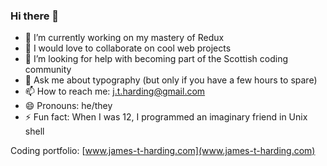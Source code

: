 ### Hi there 👋

- 🔭 I’m currently working on my mastery of Redux
- 👯 I would love to collaborate on cool web projects
- 🤔 I’m looking for help with becoming part of the Scottish coding community
- 💬 Ask me about typography (but only if you have a few hours to spare)
- 📫 How to reach me: j.t.harding@gmail.com
- 😄 Pronouns: he/they
- ⚡ Fun fact: When I was 12, I programmed an imaginary friend in Unix shell

Coding portfolio: [www.james-t-harding.com](www.james-t-harding.com)

